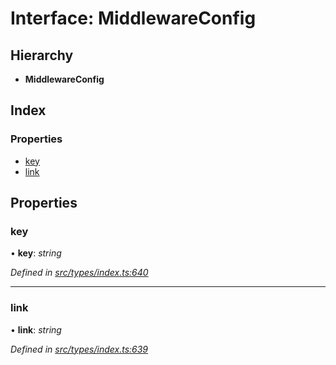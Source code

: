 # Interface: MiddlewareConfig

## Hierarchy

* **MiddlewareConfig**

## Index

### Properties

* [key](middlewareconfig.md#key)
* [link](middlewareconfig.md#link)

## Properties

###  key

• **key**: *string*

*Defined in [src/types/index.ts:640](https://github.com/PolymathNetwork/polymesh-sdk/blob/4f2fd432/src/types/index.ts#L640)*

___

###  link

• **link**: *string*

*Defined in [src/types/index.ts:639](https://github.com/PolymathNetwork/polymesh-sdk/blob/4f2fd432/src/types/index.ts#L639)*
